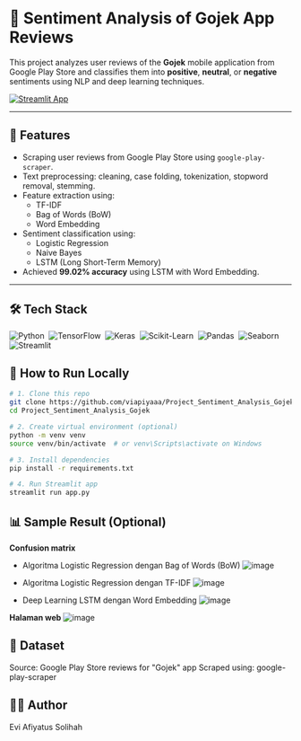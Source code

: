 # 🧠 Sentiment Analysis of Gojek App Reviews

This project analyzes user reviews of the **Gojek** mobile application from Google Play Store and classifies them into **positive**, **neutral**, or **negative** sentiments using NLP and deep learning techniques.

[![Streamlit App](https://img.shields.io/badge/-Open%20App-FF4B4B?style=flat&logo=streamlit&logoColor=white)](https://sentiment-analysis-gojek.streamlit.app/)

---

## 📌 Features

- Scraping user reviews from Google Play Store using `google-play-scraper`.
- Text preprocessing: cleaning, case folding, tokenization, stopword removal, stemming.
- Feature extraction using:
  - TF-IDF
  - Bag of Words (BoW)
  - Word Embedding
- Sentiment classification using:
  - Logistic Regression
  - Naive Bayes
  - LSTM (Long Short-Term Memory)
- Achieved **99.02% accuracy** using LSTM with Word Embedding.

---

## 🛠️ Tech Stack

![Python](https://img.shields.io/badge/-Python-3776AB?style=flat&logo=python&logoColor=white)&nbsp;
![TensorFlow](https://img.shields.io/badge/-TensorFlow-FF6F00?style=flat&logo=tensorflow&logoColor=white)&nbsp;
![Keras](https://img.shields.io/badge/-Keras-D00000?style=flat&logo=keras&logoColor=white)&nbsp;
![Scikit-Learn](https://img.shields.io/badge/-Scikit--Learn-F7931E?style=flat&logo=scikit-learn&logoColor=white)&nbsp;
![Pandas](https://img.shields.io/badge/-Pandas-150458?style=flat&logo=pandas&logoColor=white)&nbsp;
![Seaborn](https://img.shields.io/badge/-Seaborn-5A9FD4?style=flat&logo=seaborn&logoColor=white)&nbsp;
![Streamlit](https://img.shields.io/badge/-Streamlit-FF4B4B?style=flat&logo=streamlit&logoColor=white)&nbsp;

## 🚀 How to Run Locally

```bash
# 1. Clone this repo
git clone https://github.com/viapiyaaa/Project_Sentiment_Analysis_Gojek.git
cd Project_Sentiment_Analysis_Gojek

# 2. Create virtual environment (optional)
python -m venv venv
source venv/bin/activate  # or venv\Scripts\activate on Windows

# 3. Install dependencies
pip install -r requirements.txt

# 4. Run Streamlit app
streamlit run app.py
```

## 📊 Sample Result (Optional)  

**Confusion matrix**
- Algoritma Logistic Regression dengan Bag of Words (BoW)
![image](https://github.com/user-attachments/assets/b8457391-b2cc-4548-aed9-0ab0afa755a2)

- Algoritma Logistic Regression dengan TF-IDF
![image](https://github.com/user-attachments/assets/41d67774-f2e2-428e-ac7a-19048657daec)

- Deep Learning LSTM dengan Word Embedding
![image](https://github.com/user-attachments/assets/f0d581b1-1c74-4cb5-b42e-ce87a389fb55)

**Halaman web**
![image](https://github.com/user-attachments/assets/a936b1a2-a307-456c-b20e-82083b5c1139)

## 📄 Dataset
Source: Google Play Store reviews for "Gojek" app
Scraped using: google-play-scraper

## 👩‍💻 Author
Evi Afiyatus Solihah



